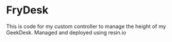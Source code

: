 # FryDesk

This is code for my custom controller to manage the height of my GeekDesk. Managed and deployed using resin.io
